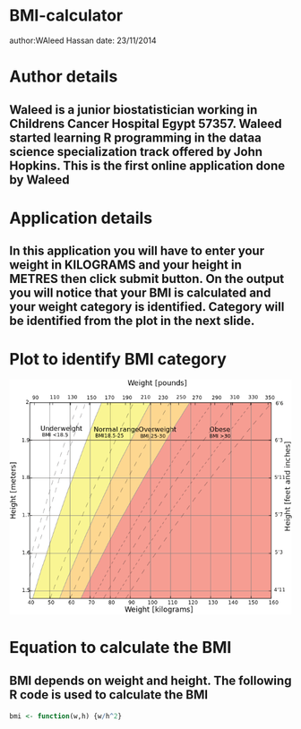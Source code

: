 BMI-calculator
========================================================
author:WAleed Hassan 
date: 23/11/2014

Author details
========================================================

## Waleed is a junior biostatistician working in Childrens Cancer Hospital Egypt 57357. Waleed started learning R programming in the dataa science specialization track offered by John Hopkins. This is the first online application done by Waleed

Application details
========================================================

## In this application you will have to enter your weight in KILOGRAMS and your height in METRES then click submit button. On the output you will notice that your BMI is calculated and your weight category is identified. Category will be identified from the plot in the next slide.


Plot to identify BMI category
========================================================

![](chart.png)

Equation to calculate the BMI
======
## BMI depends on weight and height. The following R code is used to calculate the BMI


```r
bmi <- function(w,h) {w/h^2}
```



